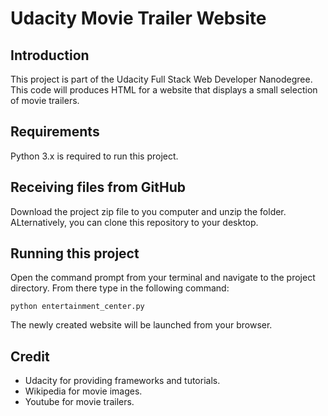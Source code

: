 # Udacity Movie Trailer Website

## Introduction
This project is part of the Udacity Full Stack Web Developer Nanodegree. This code will produces HTML for a website that displays a small selection of movie trailers.

## Requirements
Python 3.x is required to run this project. 

## Receiving files from GitHub
Download the project zip file to you computer and unzip the folder. ALternatively, you can clone this repository to your desktop.

## Running this project
Open the command prompt from your terminal and navigate to the project directory. From there type in the following command:
```
python entertainment_center.py
```
The newly created website will be launched from your browser. 

## Credit
- Udacity for providing frameworks and tutorials.
- Wikipedia for movie images.
- Youtube for movie trailers.
 

